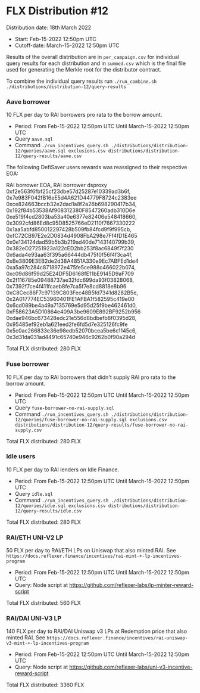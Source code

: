 # FLX Distribution \#12

Distribution date: 18th March 2022

- Start: Feb-15-2022 12:50pm UTC
- Cutoff-date: March-15-2022 12:50pm UTC

Results of the overall distribution are in `per_campaign.csv` for individual query results for each distribution and in `summed.csv` which is the final file used for generating the Merkle root for the distributor contract.

To combine the individual query results run `./run_combine.sh ./distributions/distribution-12/query-results`

### Aave borrower

10 FLX per day to RAI borrowers pro rata to the borrow amount.

- Period: From Feb-15-2022 12:50pm UTC Until March-15-2022 12:50pm UTC
- Query `aave.sql`
- Command `./run_incentives_query.sh ./distributions/distribution-12/queries/aave.sql exclusions.csv distributions/distribution-12/query-results/aave.csv`

The following DefiSaver users rewards was reassigned to their respective EOA:

RAI borrower EOA, RAI borrower dsproxy
0xf2e563f6fbf25cf23dbe57d25287e10339ad3b6f, 0x7e983F042fB16eE5d4A621D44779F8724c2383ee
0xce824663bccb32e2dad1a8f2a26b698290417b34, 0x192f84b53538Af908312380F8547260adb310D6e
0xe519f4cd2803ba53a40e6377e82406e548418660, 0x3092cfd86Ed8c95D8525766eD2110f7667330222
0x1aa5abfd850012297428b509fb84fcd9f9f995cb, 0xfC72CB97E2e2D0834d4908FbA298e7Ff4fD1E465
0x0e134124dad59b5b3b219ad40de7143140799b39, 0x382eD27251923a122cED2bb253f8ac6849f7f230
0x6ada4e93aa63f395a66444db475f0f56f4f3ca4f, 0xBe3809E3EB2de2d38A4851A330e9Ec7ABFEd1de4
0xa5a97c284c8718972e475fe5ce988c466022b074, 0xc09d86f59d25E24DF5D6168fE11bE9145D9aF709
0x2f116785e09488737ae32fdc699da93f03828068, 0x7392f7ce4f411fcaeb8fe7ca5f7e8cd8818e8b96
0xC8Cec86F7c97139C803Fec48B5fd7341d8282B5e, 0x2A017774EC53960401FE1AFBA1f582595c419e00
0x6cd089be4a49a7135769e5d95d25f9be462461d0, 0xF58623A5D10864e409A3be9609E892BF9252b956
0xdae946bc673428edc21e556d8bdbefb8f0395d28, 0x95485ef92eb1a621eed2fe6fd5d7e325126fc9fe
0x5c0ac266833e36e98edb52070bcea5be6c1145c6, 0x3d31da031ad4491c65740e946c9262b0f90a294d

Total FLX distributed: 280 FLX

### Fuse borrower

10 FLX per day to RAI borrowers that didn't supply RAI pro rata to the borrow amount.

- Period: From Feb-15-2022 12:50pm UTC Until March-15-2022 12:50pm UTC
- Query `fuse-borrower-no-rai-supply.sql`
- Command `./run_incentives_query.sh ./distributions/distribution-12/queries/fuse-borrower-no-rai-supply.sql exclusions.csv distributions/distribution-12/query-results/fuse-borrower-no-rai-supply.csv`

Total FLX distributed: 280 FLX

### Idle users

10 FLX per day to RAI lenders on Idle Finance.

- Period: From Feb-15-2022 12:50pm UTC Until March-15-2022 12:50pm UTC
- Query `idle.sql`
- Command `./run_incentives_query.sh ./distributions/distribution-12/queries/idle.sql exclusions.csv distributions/distribution-12/query-results/idle.csv`

Total FLX distributed: 280 FLX

### RAI/ETH UNI-V2 LP

50 FLX per day to RAI/ETH LPs on Uniswap that also minted RAI. See `https://docs.reflexer.finance/incentives/rai-mint-+-lp-incentives-program`

- Period: From Feb-15-2022 12:50pm UTC Until March-15-2022 12:50pm UTC
- Query: Node script at https://github.com/reflexer-labs/lp-minter-reward-script

Total FLX distributed: 560 FLX

### RAI/DAI UNI-V3 LP

140 FLX per day to RAI/DAI Uniswap v3 LPs at Redemption price that also minted RAI. See `https://docs.reflexer.finance/incentives/rai-uniswap-v3-mint-+-lp-incentives-program`

- Period: From Feb-15-2022 12:50pm UTC Until March-15-2022 12:50pm UTC
- Query: Node script at https://github.com/reflexer-labs/uni-v3-incentive-reward-script

Total FLX distributed: 3360 FLX
